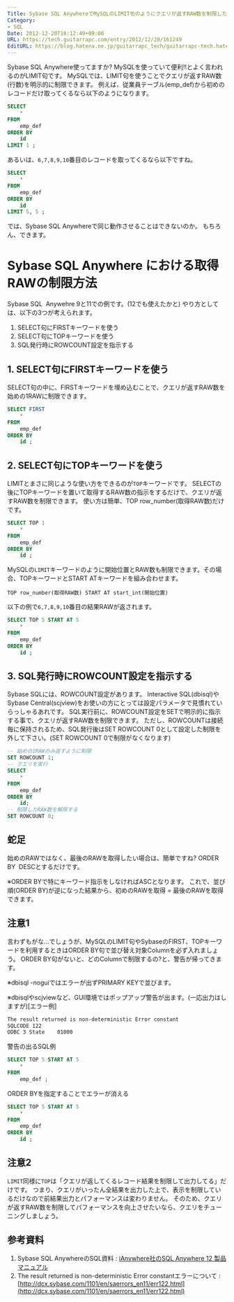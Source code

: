 ```yaml
---
Title: Sybase SQL AnywhereでMySQLのLIMIT句のようにクエリが返すRAW数を制限したい
Category:
- SQL
Date: 2012-12-20T16:12:49+09:00
URL: https://tech.guitarrapc.com/entry/2012/12/20/161249
EditURL: https://blog.hatena.ne.jp/guitarrapc_tech/guitarrapc-tech.hatenablog.com/atom/entry/6802418398340181894
---
```



Sybase SQL Anywhere使ってますか? MySQLを使っていて便利!!とよく言われるのがLIMIT句です。 MySQLでは、LIMIT句を使うことでクエリが返すRAW数(行数)を明示的に制限できます。
例えば、従業員テーブル(emp_def)から初めのレコードだけ取ってくるなら以下のようになります。

```sql
SELECT
	*
FROM
	emp_def
ORDER BY
	id
LIMIT 1 ;
```

あるいは、`6,7,8,9,10`番目のレコードを取ってくるなら以下ですね。

```sql
SELECT
	*
FROM
	emp_def
ORDER BY
	id
LIMIT 5, 5 ;
```

では、Sybase SQL Anywhereで同じ動作させることはできないのか。 もちろん、できます。

# Sybase SQL Anywhere における取得RAWの制限方法

Sybase SQL  Anywehre 9と11での例です。(12でも使えたかと) やり方としては、以下の3つが考えられます。

1. SELECT句にFIRSTキーワードを使う
2. SELECT句にTOPキーワードを使う
3. SQL発行時にROWCOUNT設定を指示する

## 1. SELECT句にFIRSTキーワードを使う

SELECT句の中に、FIRSTキーワードを埋め込むことで、クエリが返すRAW数を始めの1RAWに制限できます。

```sql
SELECT FIRST
	*
FROM
	emp_def
ORDER BY
	id ;
```

## 2. SELECT句にTOPキーワードを使う

LIMITとまさに同じような使い方をできるのが`TOP`キーワードです。
SELECTの後にTOPキーワードを置いて取得するRAW数の指示をするだけで、クエリが返すRAW数を制限できます。
使い方は簡単、TOP row_number(取得RAW数)だけです。

```sql
SELECT TOP 1
	*
FROM
	emp_def
ORDER BY
	id ;
```

MySQLの`LIMIT`キーワードのように開始位置とRAW数も制限できます。その場合、TOPキーワードとSTART ATキーワードを組み合わせます。

```
TOP row_number(取得RAW数) START AT start_int(開始位置)
```

以下の例で`6,7,8,9,10`番目の結果RAWが返されます。

```sql
SELECT TOP 5 START AT 5
	*
FROM
	emp_def
ORDER BY
	id ;
```

## 3. SQL発行時にROWCOUNT設定を指示する

Sybase SQLには、ROWCOUNT設定があります。
Interactive SQL(dbisql)やSybase Central(scjview)をお使いの方にとっては設定パラメータで見慣れていらっしゃるあれです。
SQL実行前に、ROWCOUNT設定をSETで明示的に指示する事で、クエリが返すRAW数を制限できます。
ただし、ROWCOUNTは接続毎に保持されるため、SQL発行後はSET ROWCOUNT 0として設定した制限を外して下さい。(SET ROWCOUNT 0で制限がなくなります)

```sql
-- 始めの1RAWのみ返すように制限
SET ROWCOUNT 1;
-- クエリを実行
SELECT
	*
FROM
	emp_def
ORDER BY
	id;
-- 制限したRAW数を解除する
SET ROWCOUNT 0;
```

## 蛇足

始めのRAWではなく、最後のRAWを取得したい場合は、簡単ですね? ORDER BY  DESCとするだけです。

※ORDER BYで特にキーワード指示をしなければASCとなります。 これで、並び順(ORDER BY)が逆になった結果から、初めのRAWを取得 = 最後のRAWを取得できます。

## 注意1

言わずもがな…でしょうが、MySQLのLIMIT句やSybaseのFIRST、TOPキーワードを利用するときはORDER BY句で並び替え対象Columnを必ず入れましょう。
ORDER BY句がないと、どのColumnで制限するの?と、警告が帰ってきます。

※dbisql -noguiではエラーが出ずPRIMARY KEYで並びます。

※dbisqlやscjviewなど、GUI環境ではポップアップ警告が出ます。(一応出力はしますが)[エラー例]

```txt
The result returned is non-deterministic Error constant
SQLCODE	122
ODBC 3 State	01000
```

警告の出るSQL例

```sql
SELECT TOP 5 START AT 5
	*
FROM
	emp_def ;
```

ORDER BYを指定することでエラーが消える

```sql
SELECT TOP 5 START AT 5
	*
FROM
	emp_def
ORDER BY
	id ;
```

## 注意2

`LIMIT`同様に`TOP`は「クエリが返してくるレコード結果を制限して出力してる」だけです。
つまり、クエリがいったん全結果を出力した上で、表示を制限しているだけなので前結果出力とパフォーマンスは変わりません。
そのため、クエリが返すRAW数を制限してパフォーマンスを向上させたいなら、クエリをチューニングしましょう。

## 参考資料

1. Sybase SQL AnywhereのSQL資料 : [iAnywhere社のSQL Anywhere 12 製品マニュアル](http://www.ianywhere.jp/developers/product_manuals/sqlanywhere/1201/index.html)
2. The result returned is non-deterministic Error constantエラーについて : [http://dcx.sybase.com/1101/en/saerrors_en11/err122.html](http://dcx.sybase.com/1101/en/saerrors_en11/err122.html)
